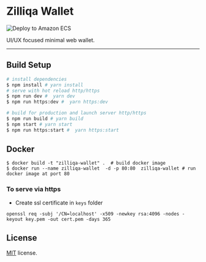 # Zilliqa Wallet

![Deploy to Amazon ECS](https://github.com/zillet/zillet/workflows/Deploy%20to%20Amazon%20ECS/badge.svg)

UI/UX focused minimal web wallet.

_______________________

## Build Setup

``` bash
# install dependencies
$ npm install # yarn install
# serve with hot reload http/https
$ npm run dev #  yarn dev
$ npm run https:dev #  yarn https:dev

# build for production and launch server http/https
$ npm run build # yarn build
$ npm start # yarn start
$ npm run https:start #  yarn https:start
```

## Docker

```
$ docker build -t "zilliqa-wallet" .  # build docker image
$ docker run --name zilliqa-wallet  -d -p 80:80  zilliqa-wallet # run docker image at port 80
```

### To serve via https

- Create ssl certificate in `keys` folder
```
openssl req -subj '/CN=localhost' -x509 -newkey rsa:4096 -nodes -keyout key.pem -out cert.pem -days 365

```

## License
[MIT](LICENSE) license.
